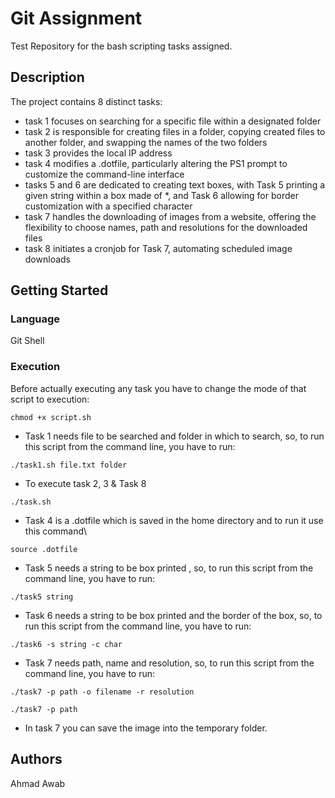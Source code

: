 # Git Assignment

Test Repository for the bash scripting tasks assigned.

## Description

The project contains 8 distinct tasks:
- task 1 focuses on searching for a specific file within a designated folder
- task 2 is responsible for creating files in a folder, copying created files to another folder, and swapping the names of the two folders
- task 3 provides the local IP address
- task 4 modifies a .dotfile, particularly altering the PS1 prompt to customize the command-line interface
- tasks 5 and 6 are dedicated to creating text boxes, with Task 5 printing a given string within a box made of *, and Task 6 allowing for border customization with a specified character
- task 7 handles the downloading of images from a website, offering the flexibility to choose names, path and resolutions for the downloaded files
- task 8 initiates a cronjob for Task 7, automating scheduled image downloads


## Getting Started

### Language

Git
Shell

### Execution

Before actually executing any task you have to change the mode of that script to execution:
```
chmod +x script.sh
```

- Task 1 needs file to be searched and folder in which to search, so, to run this script from the command line, you have to run:
```
./task1.sh file.txt folder
```

- To execute task 2, 3 & Task 8
```
./task.sh
```

- Task 4 is a .dotfile which is saved in the home directory and to run it use this command\
```
source .dotfile
```

- Task 5 needs a string to be box printed , so, to run this script from the command line, you have to run:
```
./task5 string
```

- Task 6 needs a string to be box printed and the border of the box, so, to run this script from the command line, you have to run:
```
./task6 -s string -c char 
```

- Task 7 needs path, name and resolution, so, to run this script from the command line, you have to run:
```
./task7 -p path -o filename -r resolution 
```
```
./task7 -p path 
```

- In task 7 you can save the image into the temporary folder.

## Authors

Ahmad Awab
